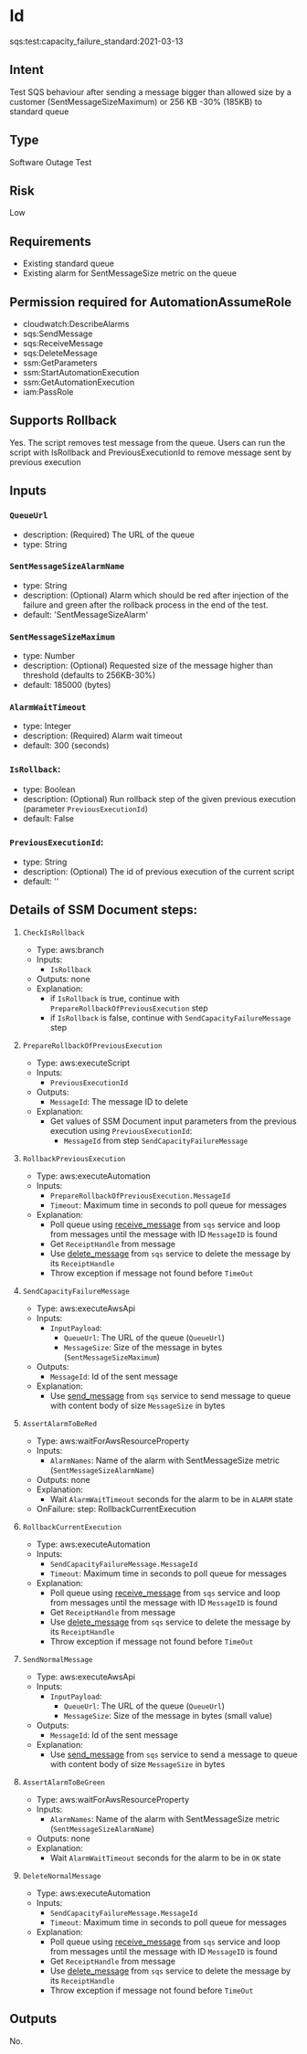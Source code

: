 # Id

sqs:test:capacity_failure_standard:2021-03-13

## Intent

Test SQS behaviour after sending a message bigger than allowed size by a customer (SentMessageSizeMaximum) or 256 KB -30% (185KB) to standard queue

## Type

Software Outage Test

## Risk

Low

## Requirements

* Existing standard queue 
* Existing alarm for SentMessageSize metric on the queue

## Permission required for AutomationAssumeRole

* cloudwatch:DescribeAlarms
* sqs:SendMessage
* sqs:ReceiveMessage
* sqs:DeleteMessage
* ssm:GetParameters
* ssm:StartAutomationExecution
* ssm:GetAutomationExecution
* iam:PassRole

## Supports Rollback

Yes. The script removes test message from the queue. Users can run the script with IsRollback and PreviousExecutionId to remove message sent by previous execution

## Inputs

### `QueueUrl`

* description: (Required) The URL of the queue
* type: String

### `SentMessageSizeAlarmName`

* type: String
* description: (Optional) Alarm which should be red after injection of the failure and green after the rollback process in the end of the test.
* default: 'SentMessageSizeAlarm'

### `SentMessageSizeMaximum`

* type: Number
* description: (Optional) Requested size of the message higher than threshold (defaults to 256KB-30%) 
* default: 185000 (bytes)

### `AlarmWaitTimeout`

* type: Integer
* description: (Required) Alarm wait timeout
* default: 300 (seconds)

### `IsRollback`:

* type: Boolean
* description: (Optional) Run rollback step of the given previous execution (parameter `PreviousExecutionId`)
* default: False

### `PreviousExecutionId`:

* type: String
* description: (Optional) The id of previous execution of the current script
* default: ''

## Details of SSM Document steps:

1. `CheckIsRollback`
   * Type: aws:branch
   * Inputs:
      * `IsRollback`
   * Outputs: none
   * Explanation:
      * if `IsRollback` is true, continue with `PrepareRollbackOfPreviousExecution` step
      * if `IsRollback` is false, continue with `SendCapacityFailureMessage` step
1. `PrepareRollbackOfPreviousExecution`
   * Type: aws:executeScript
   * Inputs:
      * `PreviousExecutionId`
   * Outputs:
      * `MessageId`: The message ID to delete
   * Explanation:
      * Get values of SSM Document input parameters from the previous execution using `PreviousExecutionId`:
         * `MessageId` from step `SendCapacityFailureMessage`
1. `RollbackPreviousExecution`
   * Type: aws:executeAutomation
   * Inputs:
      * `PrepareRollbackOfPreviousExecution.MessageId`
      * `Timeout`: Maximum time in seconds to poll queue for messages
   * Explanation:
      * Poll queue using [receive_message](https://boto3.amazonaws.com/v1/documentation/api/latest/reference/services/sqs.html#SQS.Client.receive_message)
        from `sqs` service and loop from messages until the message with ID `MessageID` is found
      * Get `ReceiptHandle` from message
      * Use [delete_message](https://boto3.amazonaws.com/v1/documentation/api/latest/reference/services/sqs.html#SQS.Client.delete_message)
      from `sqs` service to delete the message by its `ReceiptHandle`
      * Throw exception if message not found before `TimeOut`

1. `SendCapacityFailureMessage`
   * Type: aws:executeAwsApi
   * Inputs:
      * `InputPayload`:
         * `QueueUrl`: The URL of the queue (`QueueUrl`)
         * `MessageSize`: Size of the message in bytes (`SentMessageSizeMaximum`)
   * Outputs:
      * `MessageId`: Id of the sent message
   * Explanation:
      * Use [send_message](https://boto3.amazonaws.com/v1/documentation/api/latest/reference/services/sqs.html#SQS.Client.send_message)
      from `sqs` service to send message to queue with content body of size `MessageSize` in bytes
1. `AssertAlarmToBeRed`
    * Type: aws:waitForAwsResourceProperty
    * Inputs:
        * `AlarmNames`: Name of the alarm with SentMessageSize metric (`SentMessageSizeAlarmName`)
    * Outputs: none
    * Explanation:
        * Wait `AlarmWaitTimeout` seconds for the alarm to be in `ALARM` state
    * OnFailure: step: RollbackCurrentExecution
1. `RollbackCurrentExecution`
   * Type: aws:executeAutomation
   * Inputs:
      * `SendCapacityFailureMessage.MessageId`
      * `Timeout`: Maximum time in seconds to poll queue for messages
   * Explanation:
      * Poll queue using [receive_message](https://boto3.amazonaws.com/v1/documentation/api/latest/reference/services/sqs.html#SQS.Client.receive_message)
        from `sqs` service and loop from messages until the message with ID `MessageID` is found
      * Get `ReceiptHandle` from message
      * Use [delete_message](https://boto3.amazonaws.com/v1/documentation/api/latest/reference/services/sqs.html#SQS.Client.delete_message)
      from `sqs` service to delete the message by its `ReceiptHandle`
      * Throw exception if message not found before `TimeOut`
1. `SendNormalMessage`
   * Type: aws:executeAwsApi
   * Inputs:
      * `InputPayload`:
         * `QueueUrl`: The URL of the queue (`QueueUrl`)
         * `MessageSize`: Size of the message in bytes (small value)
   * Outputs:
      * `MessageId`: Id of the sent message
   * Explanation:
      * Use [send_message](https://boto3.amazonaws.com/v1/documentation/api/latest/reference/services/sqs.html#SQS.Client.send_message)
      from `sqs` service to send a message to queue with content body of size `MessageSize` in bytes
1. `AssertAlarmToBeGreen`
    * Type: aws:waitForAwsResourceProperty
    * Inputs:
        * `AlarmNames`: Name of the alarm with SentMessageSize metric (`SentMessageSizeAlarmName`)
    * Outputs: none
    * Explanation:
        * Wait `AlarmWaitTimeout` seconds for the alarm to be in `OK` state
1. `DeleteNormalMessage`
   * Type: aws:executeAutomation
   * Inputs:
      * `SendCapacityFailureMessage.MessageId`
      * `Timeout`: Maximum time in seconds to poll queue for messages
   * Explanation:
      * Poll queue using [receive_message](https://boto3.amazonaws.com/v1/documentation/api/latest/reference/services/sqs.html#SQS.Client.receive_message)
        from `sqs` service and loop from messages until the message with ID `MessageID` is found
      * Get `ReceiptHandle` from message
      * Use [delete_message](https://boto3.amazonaws.com/v1/documentation/api/latest/reference/services/sqs.html#SQS.Client.delete_message)
      from `sqs` service to delete the message by its `ReceiptHandle`
      * Throw exception if message not found before `TimeOut`
## Outputs

No.
	 